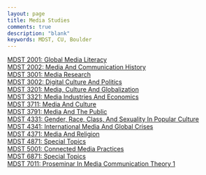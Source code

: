 ```yaml
---
layout: page
title: Media Studies
comments: true
description: "blank"
keywords: MDST, CU, Boulder
---
```

<body>
<div><a href="../../courses/MDST-2001">MDST 2001: Global Media Literacy</a></div>
<div><a href="../../courses/MDST-2002">MDST 2002: Media And Communication History</a></div>
<div><a href="../../courses/MDST-3001">MDST 3001: Media Research</a></div>
<div><a href="../../courses/MDST-3002">MDST 3002: Digital Culture And Politics</a></div>
<div><a href="../../courses/MDST-3201">MDST 3201: Media, Culture And Globalization</a></div>
<div><a href="../../courses/MDST-3321">MDST 3321: Media Industries And Economics</a></div>
<div><a href="../../courses/MDST-3711">MDST 3711: Media And Culture</a></div>
<div><a href="../../courses/MDST-3791">MDST 3791: Media And The Public</a></div>
<div><a href="../../courses/MDST-4331">MDST 4331: Gender, Race, Class, And Sexuality In Popular Culture</a></div>
<div><a href="../../courses/MDST-4341">MDST 4341: International Media And Global Crises</a></div>
<div><a href="../../courses/MDST-4371">MDST 4371: Media And Religion</a></div>
<div><a href="../../courses/MDST-4871">MDST 4871: Special Topics</a></div>
<div><a href="../../courses/MDST-5001">MDST 5001: Connected Media Practices</a></div>
<div><a href="../../courses/MDST-6871">MDST 6871: Special Topics</a></div>
<div><a href="../../courses/MDST-7011">MDST 7011: Proseminar In Media Communication Theory 1</a></div>
</body>